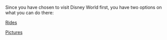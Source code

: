 Since you have chosen to visit Disney World first, you have two options on what you can do there:
 
[Rides](whatsnext.md)

[Pictures](afterpictures.md)
